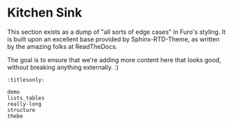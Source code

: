 # Kitchen Sink

This section exists as a dump of "all sorts of edge cases" in Furo's styling.
It is built upon an excellent base provided by Sphinx-RTD-Theme, as written by the amazing folks at ReadTheDocs.

The goal is to ensure that we're adding more content here that looks good, without breaking anything externally. :)

```{toctree}
:titlesonly:

demo
lists_tables
really-long
structure
thebe
```
